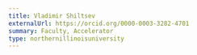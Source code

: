 ```yaml
---
title: Vladimir Shiltsev
externalUrl: https://orcid.org/0000-0003-3282-4701
summary: Faculty, Accelerator
type: northernillinoisuniversity
---
```

